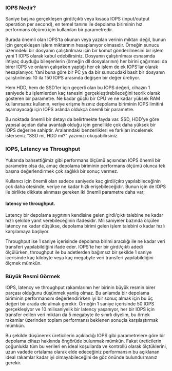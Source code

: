 ### IOPS Nedir?

Saniye başına gerçekleşen girdi/çıktı veya kısaca IOPS (input/output operation per second), en temel tanımı ile depolama biriminin hız performans ölçümü için kullanılan bir parametredir.


Burada önemli olan IOPS’ta okunan veya yazılan verinin miktarı değil, bunun için gerçekleşen işlem miktarının hesaplanıyor olmasıdır. Örneğin sunucu üzerindeki bir dosyanın çalıştırılması için bir komut gönderilmesini bir işlem yani 1 IOPS olarak kabul edebilirsiniz. Dosyanın çalıştırılması esnasında ihtiyaç duyduğu bileşenlerin (örneğin dll dosyalarının) her birini çağırması da birer IOPS ve onların çalışırken yaptığı her ek işlem de ek IOPS’lar olarak hesaplanıyor. Yani buna göre bir PC ya da bir sunucudaki basit bir dosyanın çalıştırılması 10 ila 150 IOPS arasında değişen bir değer üretiyor.


Hem HDD, hem de SSD’ler için geçerli olan bu IOPS değeri, cihazın 1 saniyede bu işlemlerden kaç tanesini gerçekleştirebileceğini teorik olarak gösteren bir parametre. Ne kadar güçlü bir CPU ve ne kadar yüksek RAM kullanırsanız kullanın, veriye erişme hızınız depolama biriminin IOPS limitini aşamayacağı için IOPS aslında oldukça önemli bir parametre.


Bu noktada önemli bir detayı da belirtmekte fayda var. SSD, HDD’ye göre yapısal açıdan daha avantajlı olduğu için genellikle çok daha yüksek bir IOPS değerine sahiptir. Aralarındaki benzerlikleri ve farkları incelemek isterseniz “SSD mi, HDD mi?” yazımızı okuyabilirsiniz.

### IOPS, Latency ve Throughput


Yukarıda bahsettiğimiz gibi performans ölçümü açısından IOPS önemli bir parametre olsa da, amaç depolama biriminin performans ölçümü olunca tek başına değerlendirmek çok sağlıklı bir sonuç vermez.


Kullanıcı için önemli olan sadece saniyede kaç girdi/çıktı yapılabileceğinin çok daha ötesinde, veriye ne kadar hızlı erişebileceğidir. Bunun için de IOPS ile birlikte dikkate alınması gereken iki önemli parametre daha var; 

#### latency ve throughput.


Latency bir depolama aygıtının kendisine gelen girdi/çıktı talebine ne kadar hızlı şekilde yanıt verebileceğinin ifadesidir. Milisaniyeler bazında ölçülen latency ne kadar düşükse, depolama birimi gelen işlem talebini o kadar hızlı karşılamaya başlıyor.


Throughput ise 1 saniye içerisinde depolama birimi aracılığı ile ne kadar veri transferi yapılabildiğini ifade eder. IOPS’te her bir girdi/çıktı adedi ölçülürken, throughput ile bu adetlerden bağımsız bir şekilde 1 saniye içerisinde kaç kilobyte veya kaç megabyte veri transferi yapılabildiğini ölçmek mümkün.

### Büyük Resmi Görmek


IOPS, latency ve throughput rakamlarının her birinin büyük resmin birer parçası olduğunu düşünmek yanlış olmaz. Bu anlamda bir depolama biriminin performansını değerlendirirken iyi bir sonuç almak için bu üç değeri bir arada ele almak gerekir. Örneğin 1 saniye içerisinde 50 IOPS gerçekleşiyor ve 10 milisaniyelik bir latency yaşanıyor, her bir IOPS için transfer edilen veri miktarı da 5 megabyte ile sınırlı diyelim, bu örnek rakamlar üzerinden toplam performansı beklenen sonuçla karşılaştırmak mümkün.


Bu şekilde düşünerek üreticilerin açıkladığı IOPS gibi parametrelere göre bir depolama cihazı hakkında öngörüde bulunmak mümkün. Fakat üreticilerin çoğunlukla tüm bu verileri en ideal koşullarda ve kontrollü olarak ölçtüklerini, uzun vadede ortalama olarak elde edeceğiniz performansın bu açıklanan ideal rakamlar kadar iyi olmayabileceğini de göz önünde bulundurmanız gerekir. 
